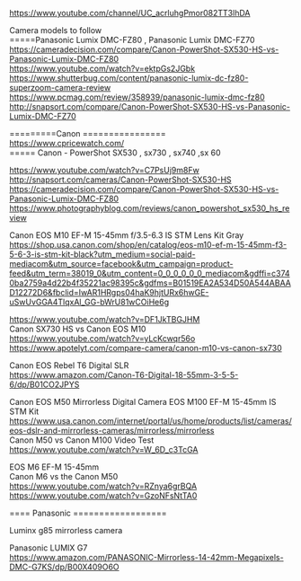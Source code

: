 



https://www.youtube.com/channel/UC_acrluhgPmor082TT3lhDA      



 Camera  models to follow   
=====Panasonic Lumix DMC-FZ80  , Panasonic Lumix DMC-FZ70    
https://cameradecision.com/compare/Canon-PowerShot-SX530-HS-vs-Panasonic-Lumix-DMC-FZ80    
https://www.youtube.com/watch?v=ektpGs2JGbk    
https://www.shutterbug.com/content/panasonic-lumix-dc-fz80-superzoom-camera-review    
https://www.pcmag.com/review/358939/panasonic-lumix-dmc-fz80   
http://snapsort.com/compare/Canon-PowerShot-SX530-HS-vs-Panasonic-Lumix-DMC-FZ70    
    
 =========Canon ================        
 https://www.cpricewatch.com/     
===== Canon - PowerShot SX530 , sx730 , sx740  ,sx 60     
     
    
https://www.youtube.com/watch?v=C7PsUj9m8Fw     
http://snapsort.com/cameras/Canon-PowerShot-SX530-HS   
https://cameradecision.com/compare/Canon-PowerShot-SX530-HS-vs-Panasonic-Lumix-DMC-FZ80     
https://www.photographyblog.com/reviews/canon_powershot_sx530_hs_review    


Canon EOS M10 EF-M 15-45mm f/3.5-6.3 IS STM Lens Kit Gray     
https://shop.usa.canon.com/shop/en/catalog/eos-m10-ef-m-15-45mm-f3-5-6-3-is-stm-kit-black?utm_medium=social-paid-mediacom&utm_source=facebook&utm_campaign=product-feed&utm_term=38019_0&utm_content=0_0_0_0_0_0_mediacom&gdffi=c3740ba2759a4d22b4f35221ac98395c&gdfms=B01519EA2A534D50A544ABAAD12272D6&fbclid=IwAR1HRgps04haK9hjtURx6hwGE-uSwUvGGA4TlqxAl_GG-bWrU81wCOiHe6g    

https://www.youtube.com/watch?v=DF1JkTBGJHM    
Canon SX730 HS vs Canon EOS M10  
https://www.youtube.com/watch?v=yLcKcwqr56o     
https://www.apotelyt.com/compare-camera/canon-m10-vs-canon-sx730      
      
Canon EOS Rebel T6 Digital SLR     
https://www.amazon.com/Canon-T6-Digital-18-55mm-3-5-5-6/dp/B01CO2JPYS     
     

Canon EOS M50 Mirrorless Digital Camera 
EOS M100 EF-M 15-45mm IS STM Kit
https://www.usa.canon.com/internet/portal/us/home/products/list/cameras/eos-dslr-and-mirrorless-cameras/mirrorless/mirrorless    
Canon M50 vs Canon M100 Video Test       
https://www.youtube.com/watch?v=W_6D_c3TcGA     

EOS M6 EF-M 15-45mm      
 Canon M6 vs  the Canon M50    
https://www.youtube.com/watch?v=RZnya6grBQA     
https://www.youtube.com/watch?v=GzoNFsNtTA0     
     
       
       
==== Panasonic ==================

Luminx g85  mirrorless camera 

Panasonic LUMIX G7    
https://www.amazon.com/PANASONIC-Mirrorless-14-42mm-Megapixels-DMC-G7KS/dp/B00X409O6O      

    
     
     
     
     

